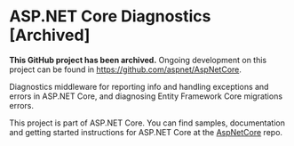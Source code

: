 ASP.NET Core Diagnostics [Archived]
===================================

**This GitHub project has been archived.** Ongoing development on this project can be found in <https://github.com/aspnet/AspNetCore>.

Diagnostics middleware for reporting info and handling exceptions and errors in ASP.NET Core, and diagnosing Entity Framework Core migrations errors.

This project is part of ASP.NET Core. You can find samples, documentation and getting started instructions for ASP.NET Core at the [AspNetCore](https://github.com/aspnet/AspNetCore) repo.
